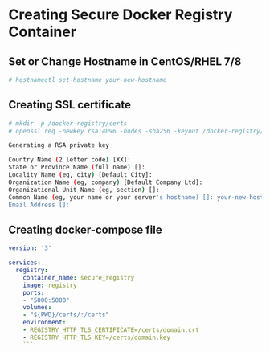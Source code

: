 # Creating Secure Docker Registry Container 
## Set or Change Hostname in CentOS/RHEL 7/8
```bash
# hostnamectl set-hostname your-new-hostname
```
## Creating SSL certificate
```bash
# mkdir -p /docker-registry/certs
# openssl req -newkey rsa:4096 -nodes -sha256 -keyout /docker-registry/certs/domain.key -x509 -days 356 -out /docker-registry/certs/domain.crt

Generating a RSA private key

Country Name (2 letter code) [XX]:
State or Province Name (full name) []:
Locality Name (eg, city) [Default City]:
Organization Name (eg, company) [Default Company Ltd]:
Organizational Unit Name (eg, section) []:
Common Name (eg, your name or your server's hostname) []: your-new-hostname
Email Address []:
```

## Creating docker-compose file

```yml
version: '3'

services:
  registry:
    container_name: secure_registry
    image: registry
    ports:
    - "5000:5000"
    volumes:
    - "${PWD}/certs/:/certs"
    environment:
    - REGISTRY_HTTP_TLS_CERTIFICATE=/certs/domain.crt
    - REGISTRY_HTTP_TLS_KEY=/certs/domain.key
    ```
    
